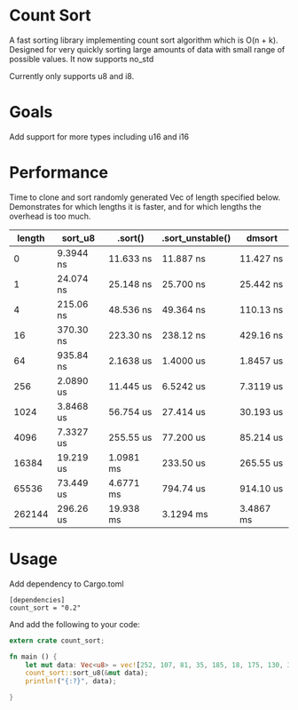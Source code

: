 # Count Sort

A fast sorting library implementing count sort algorithm which is O(n + k). Designed for very quickly sorting large amounts of data with small range of possible values. It now supports no_std

Currently only supports u8 and i8.

# Goals

Add support for more types including u16 and i16

# Performance

Time to clone and sort randomly generated Vec<u8> of length specified below. Demonstrates for which lengths it is faster, and for which lengths the overhead is too much.

| length | sort_u8   | .sort()   | .sort_unstable() | dmsort    |
|--------|-----------|-----------|------------------|-----------|
| 0      | 9.3944 ns | 11.633 ns | 11.887 ns        | 11.427 ns |
| 1      | 24.074 ns | 25.148 ns | 25.700 ns        | 25.442 ns |
| 4      | 215.06 ns | 48.536 ns | 49.364 ns        | 110.13 ns |
| 16     | 370.30 ns | 223.30 ns | 238.12 ns        | 429.16 ns |
| 64     | 935.84 ns | 2.1638 us | 1.4000 us        | 1.8457 us |
| 256    | 2.0890 us | 11.445 us | 6.5242 us        | 7.3119 us |
| 1024   | 3.8468 us | 56.754 us | 27.414 us        | 30.193 us |
| 4096   | 7.3327 us | 255.55 us | 77.200 us        | 85.214 us |
| 16384  | 19.219 us | 1.0981 ms | 233.50 us        | 265.55 us |
| 65536  | 73.449 us | 4.6771 ms | 794.74 us        | 914.10 us |
| 262144 | 296.26 us | 19.938 ms | 3.1294 ms        | 3.4867 ms |

# Usage

Add dependency to Cargo.toml
```
[dependencies]
count_sort = "0.2"
```

And add the following to your code:

```rust
extern crate count_sort;

fn main () {
	let mut data: Vec<u8> = vec![252, 107, 81, 35, 185, 18, 175, 130, 37, 166];
	count_sort::sort_u8(&mut data);
	println!("{:?}", data);

}
```
